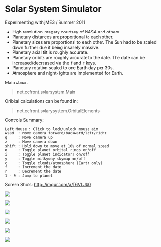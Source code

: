 Solar System Simulator
===========
Experimenting with jME3 / Summer 2011

- High resolution imagary courtasy of NASA and others. 
- Planetary distances are proportional to each other.
- Planetary sizes are proportional to each other. The Sun had to be scaled down further due it being insanely massive.
- Planetary axial tilt is roughly accurate.
- Planetary oribits are roughly accurate to the date. The date can be increased/decreased via the ```f``` and ```r``` keys.
- Planetary rotation scaled to one Earth day per 30s.
- Atmosphere and night-lights are implemented for Earth.

Main class: 
> net.cofront.solarsystem.Main


Oribital calculations can be found in: 
> net.cofront.solarysystem.OrbitalElements

Controls Summary:
```
Left Mouse : Click to lock/unlock mouse aim
wsad  : Move camera forward/backward/left/right
q     : Move camera up
z     : Move camera down
shift : Hold down to move at 10% of normal speed
o     : Toggle planet orbital rings on/off
i     : Toggle planet indicators on/off
y     : Toggle milkyway skymap on/off
c     : Toggle clouds/atmosphere (Earth only)
f     : Increment the date
r     : Decrement the date
1 - 9 : Jump to planet
```
Screen Shots: http://imgur.com/a/T6VLJ#0

![](http://i.imgur.com/J8yTO.jpg)

![](http://i.imgur.com/SM5hj.jpg)

![](http://i.imgur.com/evEI5.jpg)

![](http://i.imgur.com/gY81I.jpg)

![](http://i.imgur.com/MucO2.jpg)

![](http://i.imgur.com/1GOtS.jpg)


